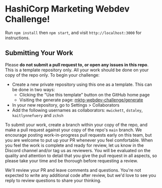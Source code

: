# HashiCorp Marketing Webdev Challenge!

Run `npm install` then `npm start`, and visit `http://localhost:3000` for instructions.

## Submitting Your Work

Please **do not submit a pull request to, or open any issues in this repo**. This is a template repository only. All your work should be done on your copy of the repo only. To begin your challenge:

- Create a new private repository using this one as a template. This can be done in two ways:
  - Clicking the "Use this template" button on the GitHub home page
  - Visiting the generate page: [mktg-webdev-challenge/generate](https://github.com/hashicorp/mktg-webdev-challenge/generate)
- In your new repository, go to Settings > Collaborators
- Add the following usernames as collaborators: `mwickett`, `dstaley`, `kaitlynnefuery` and `zchsh`

To submit your work, create a branch within your copy of the repo, and make a pull request against your copy of the repo's `main` branch. We encourage posting work-in-progress pull requests early on this team, but you are welcome to put up your PR whenever you feel comfortable. When you feel the work is complete and ready for review, let us know in the Discord channel and/or tag us as reviewers. You will be evaluated on the quality and attention to detail that you give the pull request in all aspects, so please take your time and be thorough before requesting a review.

We'll review your PR and leave comments and questions. You're not expected to write any additional code after review, but we'd love to see you reply to review questions to share your thinking.

